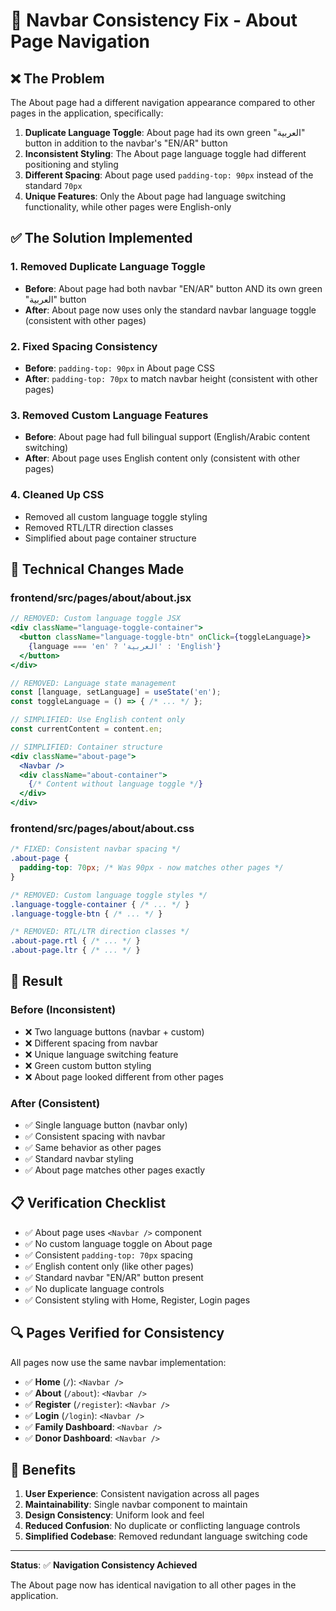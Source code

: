 # 🔧 Navbar Consistency Fix - About Page Navigation

## ❌ **The Problem**
The About page had a different navigation appearance compared to other pages in the application, specifically:

1. **Duplicate Language Toggle**: About page had its own green "العربية" button in addition to the navbar's "EN/AR" button
2. **Inconsistent Styling**: The About page language toggle had different positioning and styling
3. **Different Spacing**: About page used `padding-top: 90px` instead of the standard `70px`
4. **Unique Features**: Only the About page had language switching functionality, while other pages were English-only

## ✅ **The Solution Implemented**

### 1. **Removed Duplicate Language Toggle**
- **Before**: About page had both navbar "EN/AR" button AND its own green "العربية" button
- **After**: About page now uses only the standard navbar language toggle (consistent with other pages)

### 2. **Fixed Spacing Consistency**
- **Before**: `padding-top: 90px` in About page CSS
- **After**: `padding-top: 70px` to match navbar height (consistent with other pages)

### 3. **Removed Custom Language Features**
- **Before**: About page had full bilingual support (English/Arabic content switching)
- **After**: About page uses English content only (consistent with other pages)

### 4. **Cleaned Up CSS**
- Removed all custom language toggle styling
- Removed RTL/LTR direction classes
- Simplified about page container structure

## 🔧 **Technical Changes Made**

### **frontend/src/pages/about/about.jsx**
```jsx
// REMOVED: Custom language toggle JSX
<div className="language-toggle-container">
  <button className="language-toggle-btn" onClick={toggleLanguage}>
    {language === 'en' ? 'العربية' : 'English'}
  </button>
</div>

// REMOVED: Language state management
const [language, setLanguage] = useState('en');
const toggleLanguage = () => { /* ... */ };

// SIMPLIFIED: Use English content only
const currentContent = content.en;

// SIMPLIFIED: Container structure
<div className="about-page">
  <Navbar />
  <div className="about-container">
    {/* Content without language toggle */}
  </div>
</div>
```

### **frontend/src/pages/about/about.css**
```css
/* FIXED: Consistent navbar spacing */
.about-page {
  padding-top: 70px; /* Was 90px - now matches other pages */
}

/* REMOVED: Custom language toggle styles */
.language-toggle-container { /* ... */ }
.language-toggle-btn { /* ... */ }

/* REMOVED: RTL/LTR direction classes */
.about-page.rtl { /* ... */ }
.about-page.ltr { /* ... */ }
```

## 🎯 **Result**

### **Before (Inconsistent)**
- ❌ Two language buttons (navbar + custom)
- ❌ Different spacing from navbar
- ❌ Unique language switching feature
- ❌ Green custom button styling
- ❌ About page looked different from other pages

### **After (Consistent)**
- ✅ Single language button (navbar only)
- ✅ Consistent spacing with navbar
- ✅ Same behavior as other pages
- ✅ Standard navbar styling
- ✅ About page matches other pages exactly

## 📋 **Verification Checklist**

- ✅ About page uses `<Navbar />` component
- ✅ No custom language toggle on About page
- ✅ Consistent `padding-top: 70px` spacing
- ✅ English content only (like other pages)
- ✅ Standard navbar "EN/AR" button present
- ✅ No duplicate language controls
- ✅ Consistent styling with Home, Register, Login pages

## 🔍 **Pages Verified for Consistency**

All pages now use the same navbar implementation:
- ✅ **Home** (`/`): `<Navbar />`
- ✅ **About** (`/about`): `<Navbar />`
- ✅ **Register** (`/register`): `<Navbar />`
- ✅ **Login** (`/login`): `<Navbar />`
- ✅ **Family Dashboard**: `<Navbar />`
- ✅ **Donor Dashboard**: `<Navbar />`

## 🚀 **Benefits**

1. **User Experience**: Consistent navigation across all pages
2. **Maintainability**: Single navbar component to maintain
3. **Design Consistency**: Uniform look and feel
4. **Reduced Confusion**: No duplicate or conflicting language controls
5. **Simplified Codebase**: Removed redundant language switching code

---

**Status**: ✅ **Navigation Consistency Achieved**

The About page now has identical navigation to all other pages in the application.
